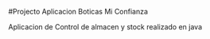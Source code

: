 #Projecto Aplicacion Boticas Mi Confianza

Aplicacion de Control de almacen y stock realizado en java 
